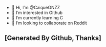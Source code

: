 - 👋 Hi, I’m @CaiqueONZZ
- 👀 I’m interested in Github
- 🌱 I’m currently learning C
- 💞️ I’m looking to collaborate on Reddit
  

[Generated By Github, Thanks]
- 
